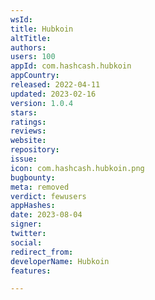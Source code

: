 ```yaml
---
wsId: 
title: Hubkoin
altTitle: 
authors: 
users: 100
appId: com.hashcash.hubkoin
appCountry: 
released: 2022-04-11
updated: 2023-02-16
version: 1.0.4
stars: 
ratings: 
reviews: 
website: 
repository: 
issue: 
icon: com.hashcash.hubkoin.png
bugbounty: 
meta: removed
verdict: fewusers
appHashes: 
date: 2023-08-04
signer: 
twitter: 
social: 
redirect_from: 
developerName: Hubkoin
features: 

---
```


